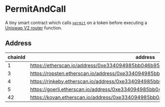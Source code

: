 # PermitAndCall

A tiny smart contract which calls [`permit`](https://github.com/ethereum/EIPs/pull/2612) on a token before executing a [Uniswap V2 router](https://uniswap.org/docs/v2/smart-contracts/router02/) function.

## Address

| chainId | address                                                                              |
| ------- | ------------------------------------------------------------------------------------ |
| 1       | https://etherscan.io/address/0xe334094985bb046b95550793ea577f8dc4e6112b#code         |
| 3       | https://ropsten.etherscan.io/address/0xe334094985bb046b95550793ea577f8dc4e6112b#code |
| 4       | https://rinkeby.etherscan.io/address/0xe334094985bb046b95550793ea577f8dc4e6112b#code |
| 5       | https://goerli.etherscan.io/address/0xe334094985bb046b95550793ea577f8dc4e6112b#code  |
| 42      | https://kovan.etherscan.io/address/0xe334094985bb046b95550793ea577f8dc4e6112b#code   |
